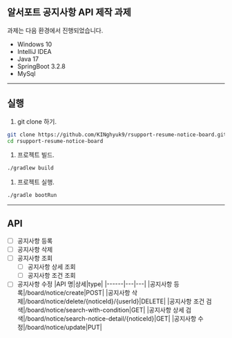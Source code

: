 알서포트 공지사항 API 제작 과제
---

과제는 다음 환경에서 진행되었습니다.

- Windows 10
- IntelliJ IDEA
- Java 17
- SpringBoot 3.2.8
- MySql

---

## 실행

1. git clone 하기.

```bash
git clone https://github.com/KINghyuk9/rsupport-resume-notice-board.git
cd rsupport-resume-notice-board
```

1. 프로젝트 빌드.

```bash
./gradlew build
```

1. 프로젝트 실행.

```bash
./gradle bootRun
```

---

## API

- [ ]  공지사항 등록
- [ ]  공지사항 삭제
- [ ]  공지사항 조회
    - [ ]  공지사항 상세 조회
    - [ ]  공지사항 조건 조회
- [ ]  공지사항 수정
|API 명|상세|type|
|------|---|---|
|공지사항 등록|/board/notice/create|POST|
|공지사항 삭제|/board/notice/delete/{noticeId}/{userId}|DELETE|
|공지사항 조건 검색|/board/notice/search-with-condition|GET|
|공지사항 상세 검색|/board/notice/search-notice-detail/{noticeId}|GET|
|공지사항 수정|/board/notice/update|PUT|
